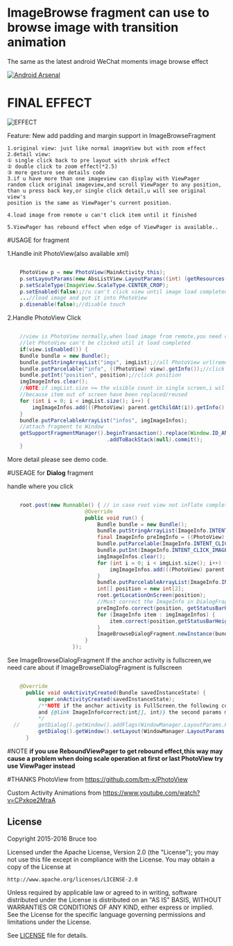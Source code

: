 # ImageBrowse fragment can use to browse image with transition animation

The same as the latest android WeChat moments image browse effect 

[![Android Arsenal](https://img.shields.io/badge/Android%20Arsenal-ActivityAnimation-green.svg?style=flat)](https://android-arsenal.com/details/1/2573)
# FINAL EFFECT
![EFFECT](./show.gif)

 Feature:
  New add padding and margin support in ImageBrowseFragment

    1.original view: just like normal imageView but with zoom effect
    2.detail view:
    ① single click back to pre layout with shrink effect
    ② double click to zoom effect(*2.5)
    ③ more gesture see details code
    3.if u have more than one imageview can display with ViewPager
    random click original imageview,and scroll ViewPager to any position,
    than u press back key,or single click detail,u will see original view's
    position is the same as ViewPager‘s current position.

    4.load image from remote u can't click item until it finished

    5.ViewPager has rebound effect when edge of ViewPager is available..

#USAGE for fragment
  
1.Handle init PhotoView(also available xml)

  ```java

      PhotoView p = new PhotoView(MainActivity.this);
      p.setLayoutParams(new AbsListView.LayoutParams((int) (getResources().getDisplayMetrics().density * 100), (int) (getResources().getDisplayMetrics().density * 100)));
      p.setScaleType(ImageView.ScaleType.CENTER_CROP);
      p.setEnabled(false);//u can't click view until image load completed
      ...//load image and put it into PhotoView
      p.disenable(false);//disable touch
  ```
2.Handle PhotoView Click
  
   ```java

       //view is PhotoView normally,when load image from remote,you need call view.enable() to
       //let PhotoView can't be clicked util it load completed
       if(view.isEnabled()) { 
       Bundle bundle = new Bundle();
       bundle.putStringArrayList("imgs", imgList);//all PhotoView url(remote)
       bundle.putParcelable("info", ((PhotoView) view).getInfo());//click PhotoView ImageInfo
       bundle.putInt("position", position);//click position
       imgImageInfos.clear();
       //NOTE:if imgList.size >= the visible count in single screen,i will cause NullPointException
       //because item out of screen have been replaced/reused
       for (int i = 0; i < imgList.size(); i++) {
           imgImageInfos.add(((PhotoView) parent.getChildAt(i)).getInfo());//remember all PhotoView ImageInfo
       }
       bundle.putParcelableArrayList("infos", imgImageInfos);
       //attach fragment to Window
       getSupportFragmentManager().beginTransaction().replace(Window.ID_ANDROID_CONTENT, ImageBrowseFragment.getInstance(bundle), "ViewPagerFragment")
                                   .addToBackStack(null).commit();
       }

   ```
   
   More detail please see demo code.
   
#USEAGE for **Dialog** fragment

handle where you click
```java

    root.post(new Runnable() { // in case root view not inflate complete
                         @Override
                         public void run() {
                             Bundle bundle = new Bundle();
                             bundle.putStringArrayList(ImageInfo.INTENT_IMAGE_URLS, imgList);
                             final ImageInfo preImgInfo = ((PhotoView) view).getInfo();
                             bundle.putParcelable(ImageInfo.INTENT_CLICK_IMAGE_INFO, preImgInfo);
                             bundle.putInt(ImageInfo.INTENT_CLICK_IMAGE_POSITION, position);
                             imgImageInfos.clear();
                             for (int i = 0; i < imgList.size(); i++) {
                                 imgImageInfos.add(((PhotoView) parent.getChildAt(i)).getInfo());
                             }
                             bundle.putParcelableArrayList(ImageInfo.INTENT_IMAGE_INFOS, imgImageInfos);
                             int[] position = new int[2];
                             root.getLocationOnScreen(position);
                             //Must correct the ImageInfo in DialogFragment
                             preImgInfo.correct(position, getStatusBarHeight());
                             for (ImageInfo item : imgImageInfos) {
                                 item.correct(position,getStatusBarHeight());
                             }
                             ImageBrowseDialogFragment.newInstance(bundle).show(getSupportFragmentManager(), ImageBrowseDialogFragment.class.getSimpleName());
                         }
                     });

```

See ImageBrowseDialogFragment
If the anchor activity is fullscreen,we need care about if ImageBrowseDialogFragment is fullscreen
```java

    @Override
      public void onActivityCreated(Bundle savedInstanceState) {
          super.onActivityCreated(savedInstanceState);
          /**NOTE if the anchor activity is FullScreen,the following code must be used.
          and {@link ImageInfo#correct(int[], int)} the second params must be Zero..
          */
  //      getDialog().getWindow().addFlags(WindowManager.LayoutParams.FLAG_FULLSCREEN);
          getDialog().getWindow().setLayout(WindowManager.LayoutParams.MATCH_PARENT, WindowManager.LayoutParams.MATCH_PARENT);
      }

```


#NOTE
 **if you use ReboundViewPager to get rebound effect,this way may cause a problem when doing scale operation at first or last PhotoView 
 try use ViewPager instead**
 

#THANKS
PhotoView from https://github.com/bm-x/PhotoView

Custom Activity Animations from https://www.youtube.com/watch?v=CPxkoe2MraA

## License

Copyright 2015-2016 Bruce too

Licensed under the Apache License, Version 2.0 (the "License");
you may not use this file except in compliance with the License.
You may obtain a copy of the License at

    http://www.apache.org/licenses/LICENSE-2.0

Unless required by applicable law or agreed to in writing, software
distributed under the License is distributed on an "AS IS" BASIS,
WITHOUT WARRANTIES OR CONDITIONS OF ANY KIND, either express or implied.
See the License for the specific language governing permissions and
limitations under the License.

See [LICENSE](LICENSE) file for details.
